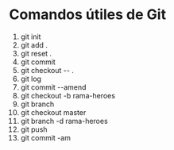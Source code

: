 # Comandos útiles de Git

1. git init
2. git add .
3. git reset .
4. git commit
5. git checkout -- .
6. git log
7. git commit --amend
8. git checkout -b rama-heroes
9. git branch
10. git checkout master
11. git branch -d rama-heroes
12. git push
13. git commit -am

